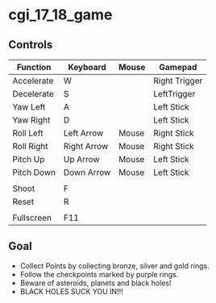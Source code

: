 # cgi_17_18_game

## Controls

| Function     |   Keyboard     |  Mouse   |   Gamepad       |
| ------------ | -------------- | -------- | --------------- |
| Accelerate   |   W            |          |   Right Trigger |
| Decelerate   |   S            |          |   LeftTrigger   |
| Yaw Left     |   A            |          |   Left Stick    |
| Yaw Right    |   D            |          |   Left Stick    |
| Roll Left    |   Left Arrow   |  Mouse   |   Right Stick   |
| Roll Right   |   Right Arrow  |  Mouse   |   Right Stick   |
| Pitch Up     |   Up Arrow     |  Mouse   |   Left Stick    |
| Pitch Down   |   Down Arrow   |  Mouse   |   Left Stick    |
|              |                |          |                 |
| Shoot        |   F            |          |                 |
| Reset        |   R            |          |                 |
|              |                |          |                 |
| Fullscreen   |   F11          |          |                 |

## Goal

- Collect Points by collecting bronze, silver and gold rings.  
- Follow the checkpoints marked by purple rings.  
- Beware of asteroids, planets and black holes!  
- BLACK HOLES SUCK YOU IN!!!

